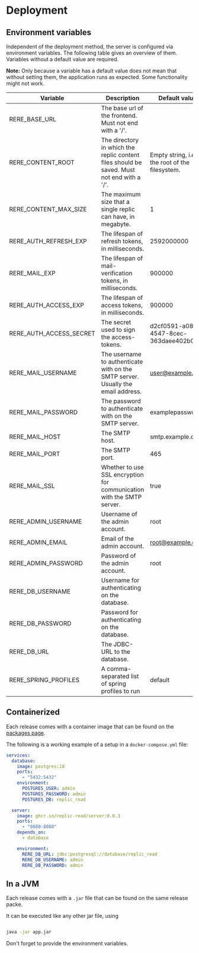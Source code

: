 # Deployment

## Environment variables

Independent of the deployment method, the server is configured via environment variables. The following table gives an
overview of them. Variables without a default value are required.

**Note:** Only because a variable has a default value does not mean that without setting them, the application runs as
expected. Some functionality might not work.

| Variable                | Description                                                                               | Default value                                  | Example                              |
|-------------------------|-------------------------------------------------------------------------------------------|------------------------------------------------|--------------------------------------|
| RERE_BASE_URL           | The base url of the frontend. Must not end with a '/'.                                    | <Empty string>                                 | https://example.com                  |
| RERE_CONTENT_ROOT       | The directory in which the replic content files should be saved. Must not end with a '/'. | Empty string, i.e. the root of the filesystem. | /home/john/documents/replic_content  |
| RERE_CONTENT_MAX_SIZE   | The maximum size that a single replic can have, in megabyte.                              | 1                                              | 256                                  |
| RERE_AUTH_REFRESH_EXP   | The lifespan of refresh tokens, in milliseconds.                                          | 2592000000                                     | 2592000000                           |
| RERE_MAIL_EXP           | The lifespan of mail-verification tokens, in milliseconds.                                | 900000                                         | 900000                               |
| RERE_AUTH_ACCESS_EXP    | The lifespan of access tokens, in milliseconds.                                           | 900000                                         | 900000                               |
| RERE_AUTH_ACCESS_SECRET | The secret used to sign the access-tokens.                                                | d2cf0591-a08d-4547-8cec-363daee402b0           | i-am-a-GR/&"BD§)"D§"-secret          |
| RERE_MAIL_USERNAME      | The username to authenticate with on the SMTP server. Usually the email address.          | user@example.com                               | user@example.com                     |
| RERE_MAIL_PASSWORD      | The password to authenticate with on the SMTP server.                                     | examplepassword                                | examplepassword                      |
| RERE_MAIL_HOST          | The SMTP host.                                                                            | smtp.example.com                               | smtp.example.com                     |
| RERE_MAIL_PORT          | The SMTP port.                                                                            | 465                                            | 465                                  |
| RERE_MAIL_SSL           | Whether to use SSL encryption for communication with the SMTP server.                     | true                                           | true                                 |
| RERE_ADMIN_USERNAME     | Username of the admin account.                                                            | root                                           | root                                 |
| RERE_ADMIN_EMAIL        | Email of the admin account.                                                               | root@example.com                               | root@example.com                     |
| RERE_ADMIN_PASSWORD     | Password of the admin account.                                                            | root                                           | root                                 |
| RERE_DB_USERNAME        | Username for authenticating on the database.                                              |                                                | root                                 |
| RERE_DB_PASSWORD        | Password for authenticating on the database.                                              |                                                | root                                 |
| RERE_DB_URL             | The JDBC-URL to the database.                                                             |                                                | jdbc/postgres://database/replic_read |
| RERE_SPRING_PROFILES    | A comma-separated list of spring profiles to run                                          | default                                        | dev,load-test                        |

## Containerized

Each release comes with a container image that can be found on
the [packages page](https://github.com/replic-read/server/pkgs/container/server).

The following is a working example of a setup in a `docker-compose.yml` file:

```yaml
services:
  database:
    image: postgres:18
    ports:
      - "5432:5432"
    environment:
      POSTGRES_USER: admin
      POSTGRES_PASSWORD: admin
      POSTGRES_DB: replic_read

  server:
    image: ghcr.io/replic-read/server:0.0.3
    ports:
      - "8080:8080"
    depends_on:
      - database

    environment:
      RERE_DB_URL: jdbc:postgresql://database/replic_read
      RERE_DB_USERNAME: admin
      RERE_DB_PASSWORD: admin
```

## In a JVM

Each release comes with a `.jar` file that can be found on the same release packe.

It can be executed like any other jar file, using

```bash

java -jar app.jar
```

Don't forget to provide the environment variables.
